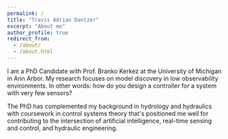 ```yaml
---
permalink: /
title: "Travis Adrian Dantzer"
excerpt: "About me"
author_profile: true
redirect_from: 
  - /about/
  - /about.html
---
```


I am a PhD Candidate with Prof. Branko Kerkez at the University of Michigan in Ann Arbor. My research focuses on model discovery in low observability environments. In other words: how do you design a controller for a system with very few sensors?

The PhD has complemented my background in hydrology and hydraulics with coursework in control systems theory that's positioned me well for contributing to the intersection of artificial intelligence, real-time sensing and control, and hydraulic engineering.
